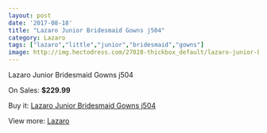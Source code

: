 ```yaml
---
layout: post
date: '2017-08-18'
title: "Lazaro Junior Bridesmaid Gowns j504"
category: Lazaro
tags: ["lazaro","little","junior","bridesmaid","gowns"]
image: http://img.hectodress.com/27028-thickbox_default/lazaro-junior-bridesmaid-gowns-j504.jpg
---
```

Lazaro Junior Bridesmaid Gowns j504

On Sales: **$229.99**
<a href="https://www.hectodress.com/lazaro/12606-lazaro-junior-bridesmaid-gowns-j504.html"><amp-img layout="responsive" width="600" height="600" src="//img.hectodress.com/27028-thickbox_default/lazaro-junior-bridesmaid-gowns-j504.jpg" alt="Lazaro Junior Bridesmaid Gowns j504 0" /></a>
<a href="https://www.hectodress.com/lazaro/12606-lazaro-junior-bridesmaid-gowns-j504.html"><amp-img layout="responsive" width="600" height="600" src="//img.hectodress.com/27029-thickbox_default/lazaro-junior-bridesmaid-gowns-j504.jpg" alt="Lazaro Junior Bridesmaid Gowns j504 1" /></a>

Buy it: [Lazaro Junior Bridesmaid Gowns j504](https://www.hectodress.com/lazaro/12606-lazaro-junior-bridesmaid-gowns-j504.html "Lazaro Junior Bridesmaid Gowns j504")

View more: [Lazaro](https://www.hectodress.com/194-lazaro "Lazaro")